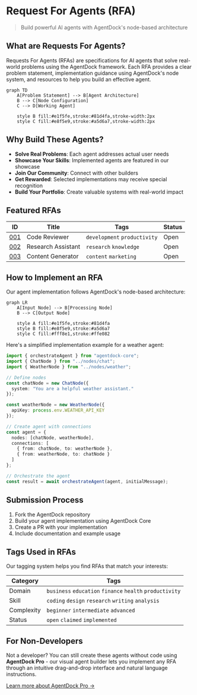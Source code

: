 # Request For Agents (RFA)

> Build powerful AI agents with AgentDock's node-based architecture

## What are Requests For Agents?

Requests For Agents (RFAs) are specifications for AI agents that solve real-world problems using the AgentDock framework. Each RFA provides a clear problem statement, implementation guidance using AgentDock's node system, and resources to help you build an effective agent.

```mermaid
graph TD
    A[Problem Statement] --> B[Agent Architecture]
    B --> C[Node Configuration]
    C --> D[Working Agent]
    
    style B fill:#e1f5fe,stroke:#81d4fa,stroke-width:2px
    style C fill:#e8f5e9,stroke:#a5d6a7,stroke-width:2px
```

## Why Build These Agents?

- **Solve Real Problems**: Each agent addresses actual user needs
- **Showcase Your Skills**: Implemented agents are featured in our showcase
- **Join Our Community**: Connect with other builders
- **Get Rewarded**: Selected implementations may receive special recognition
- **Build Your Portfolio**: Create valuable systems with real-world impact

## Featured RFAs

| ID | Title | Tags | Status |
|----|-------|------|--------|
| [001](./agents/001-code-reviewer.md) | Code Reviewer | `development` `productivity` | Open |
| [002](./agents/002-research-assistant.md) | Research Assistant | `research` `knowledge` | Open |
| [003](./agents/003-content-generator.md) | Content Generator | `content` `marketing` | Open |

## How to Implement an RFA

Our agent implementation follows AgentDock's node-based architecture:

```mermaid
graph LR
    A[Input Node] --> B[Processing Node]
    B --> C[Output Node]
    
    style A fill:#e1f5fe,stroke:#81d4fa
    style B fill:#e8f5e9,stroke:#a5d6a7
    style C fill:#fff8e1,stroke:#ffe082
```

Here's a simplified implementation example for a weather agent:

```typescript
import { orchestrateAgent } from "agentdock-core";
import { ChatNode } from "../nodes/chat";
import { WeatherNode } from "../nodes/weather";

// Define nodes
const chatNode = new ChatNode({
  system: "You are a helpful weather assistant."
});

const weatherNode = new WeatherNode({
  apiKey: process.env.WEATHER_API_KEY
});

// Create agent with connections
const agent = {
  nodes: [chatNode, weatherNode],
  connections: [
    { from: chatNode, to: weatherNode },
    { from: weatherNode, to: chatNode }
  ]
};

// Orchestrate the agent
const result = await orchestrateAgent(agent, initialMessage);
```

## Submission Process

1. Fork the AgentDock repository
2. Build your agent implementation using AgentDock Core
3. Create a PR with your implementation
4. Include documentation and example usage

## Tags Used in RFAs

Our tagging system helps you find RFAs that match your interests:

| Category | Tags |
|----------|------|
| Domain | `business` `education` `finance` `health` `productivity` |
| Skill | `coding` `design` `research` `writing` `analysis` |
| Complexity | `beginner` `intermediate` `advanced` |
| Status | `open` `claimed` `implemented` |

## For Non-Developers

Not a developer? You can still create these agents without code using **AgentDock Pro** - our visual agent builder lets you implement any RFA through an intuitive drag-and-drop interface and natural language instructions.

[Learn more about AgentDock Pro →](https://agentdock.ai/pro) 